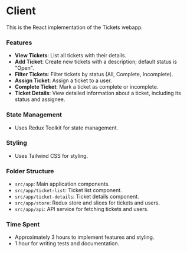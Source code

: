 # Client

This is the React implementation of the Tickets webapp.

### Features
- **View Tickets**: List all tickets with their details.
- **Add Ticket**: Create new tickets with a description; default status is "Open".
- **Filter Tickets**: Filter tickets by status (All, Complete, Incomplete).
- **Assign Ticket**: Assign a ticket to a user.
- **Complete Ticket**: Mark a ticket as complete or incomplete.
- **Ticket Details**: View detailed information about a ticket, including its status and assignee.

### State Management
- Uses Redux Toolkit for state management.

### Styling
- Uses Tailwind CSS for styling.

### Folder Structure
- `src/app`: Main application components.
- `src/app/ticket-list`: Ticket list component.
- `src/app/ticket-details`: Ticket details component.
- `src/app/store`: Redux store and slices for tickets and users.
- `src/app/api`: API service for fetching tickets and users.

### Time Spent
- Approximately 3 hours to implement features and styling.
- 1 hour for writing tests and documentation.